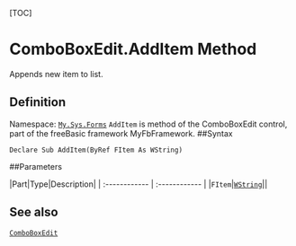 [TOC]
# ComboBoxEdit.AddItem Method
Appends new item to list.
## Definition
Namespace: [`My.Sys.Forms`](My.Sys.Forms.md)
`AddItem` is method of the ComboBoxEdit control, part of the freeBasic framework MyFbFramework.
##Syntax
```freeBasic
Declare Sub AddItem(ByRef FItem As WString)
```

##Parameters

|Part|Type|Description|
| :------------ | :------------ |
|`FItem`|[`WString`]("https://www.freebasic.net/wiki/KeyPgWString")||
## See also
[`ComboBoxEdit`](ComboBoxEdit.md)
